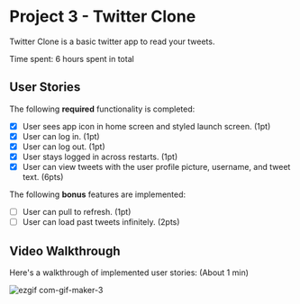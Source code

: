 # Project 3 - Twitter Clone

Twitter Clone is a basic twitter app to read your tweets.

Time spent: 6 hours spent in total

## User Stories

The following **required** functionality is completed:

- [X] User sees app icon in home screen and styled launch screen. (1pt)
- [X] User can log in. (1pt)
- [X] User can log out. (1pt)
- [X] User stays logged in across restarts. (1pt)
- [X] User can view tweets with the user profile picture, username, and tweet text. (6pts)

The following **bonus** features are implemented:

- [ ] User can pull to refresh. (1pt)
- [ ] User can load past tweets infinitely. (2pts)

## Video Walkthrough

Here's a walkthrough of implemented user stories:
(About 1 min)

![ezgif com-gif-maker-3](https://user-images.githubusercontent.com/56744256/134951605-e0d2b464-fe7c-4f89-82ae-b9d149d24f0d.gif)

